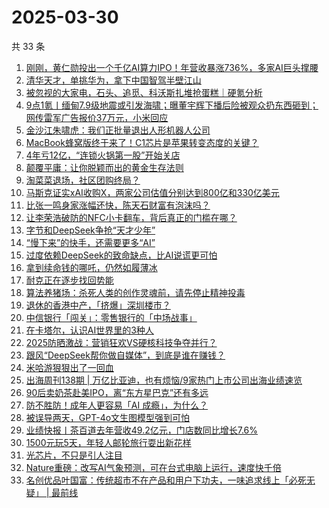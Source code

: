 # 2025-03-30

共 33 条

<!-- BEGIN 36KR -->
<!-- 最后更新时间 2025-03-30 06:10:38 +0800 -->
1. [刚刚，黄仁勋投出一个千亿AI算力IPO！年营收暴涨736%，多家AI巨头撑腰](https://36kr.com/p/3226527181012099)
1. [清华天才，单挑华为，拿下中国智驾半壁江山](https://36kr.com/p/3225916831480965)
1. [被忽视的大家电，石头、追觅、科沃斯扎堆抢蛋糕｜硬氪分析](https://36kr.com/p/3225666046508422)
1. [9点1氪丨缅甸7.9级地震或引发海啸；曝董宇辉下播后险被观众扔东西砸到；网传雷军广告报价37万元，小米回应](https://36kr.com/p/3226109709073537)
1. [金沙江朱啸虎：我们正批量退出人形机器人公司](https://36kr.com/p/3226797563903364)
1. [MacBook蜂窝版终于来了！C1芯片是苹果转变态度的关键？](https://36kr.com/p/3226807040615937)
1. [4年亏12亿，“连锁火锅第一股”开始关店](https://36kr.com/p/3226686114626949)
1. [颠覆平庸：让你脱颖而出的黄金生存法则](https://36kr.com/p/3181844222759810)
1. [淘菜菜退场，社区团购终局？](https://36kr.com/p/3225906791447944)
1. [马斯克证实xAI收购X，两家公司估值分别达到800亿和330亿美元](https://36kr.com/p/3226690407939459)
1. [比张一鸣身家涨幅还快，陈天石财富有泡沫吗？](https://36kr.com/p/3226065932396033)
1. [让李荣浩破防的NFC小卡翻车，背后真正的门槛在哪？](https://36kr.com/p/3226697373351044)
1. [字节和DeepSeek争抢“天才少年”](https://36kr.com/p/3226984859532420)
1. [“慢下来”的快手，还需要更多“AI”](https://36kr.com/p/3226048180124803)
1. [过度依赖DeepSeek的致命缺点，比AI说谎更可怕](https://36kr.com/p/3224218286934919)
1. [拿到续命钱的哪吒，仍然如履薄冰](https://36kr.com/p/3226643557399939)
1. [耐克正在逐步找回势能](https://36kr.com/p/3225938474663048)
1. [算法养猪场：杀死人类的创作灵魂前，请先停止精神投毒](https://36kr.com/p/3225891526599940)
1. [退休的香港中产，「挤爆」深圳楼市？](https://36kr.com/p/3226638897560966)
1. [中信银行「闯关」：零售银行的「中场战事」](https://36kr.com/p/3225915731721344)
1. [在卡塔尔，认识AI世界里的3种人](https://36kr.com/p/3226581149940864)
1. [2025防晒激战：营销狂欢VS硬核科技争夺并行？](https://36kr.com/p/3225920566492546)
1. [跟风“DeepSeek帮你做自媒体”，到底是谁在赚钱？](https://36kr.com/p/3226847639534978)
1. [米哈游狠狠出了一回血](https://36kr.com/p/3226806117629320)
1. [出海周刊138期 | 万亿比亚迪，也有烦恼/9家热门上市公司出海业绩速览](https://36kr.com/p/3226696033090693)
1. [90后卖奶茶赴美IPO，离“东方星巴克”还有多远](https://36kr.com/p/3226798450539651)
1. [防不胜防！成年人更容易「AI 成瘾」，为什么？](https://36kr.com/p/3226815941754246)
1. [被误导两天，GPT-4o文生图模型强到可怕](https://36kr.com/p/3226788210179458)
1. [业绩快报丨茶百道去年营收49.2亿元，门店数同比增长7.6%](https://36kr.com/p/3226661015944585)
1. [1500元玩5天，年轻人邮轮旅行耍出新花样](https://36kr.com/p/3225959400471937)
1. [光芯片，不只是引人注目](https://36kr.com/p/3226818908224902)
1. [Nature重磅：改写AI气象预测，可在台式电脑上运行，速度快千倍](https://36kr.com/p/3226816678837378)
1. [名创优品叶国富：传统超市不在产品和用户下功夫，一味追求线上「必死无疑」 | 最前线](https://36kr.com/p/3227438006418566)
<!-- END 36KR -->